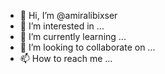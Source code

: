 - 👋 Hi, I’m @amiralibixser
- 👀 I’m interested in ...
- 🌱 I’m currently learning ...
- 💞️ I’m looking to collaborate on ...
- 📫 How to reach me ...

<!---
amiralibixser/amiralibixser is a ✨ special ✨ repository because its `README.md` (this file) appears on your GitHub profile.
You can click the Preview link to take a look at your changes.
--->
